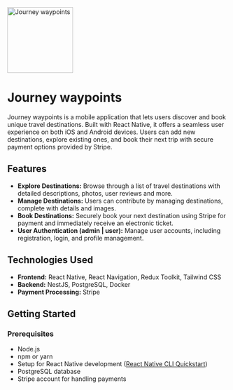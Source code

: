  <div align=start>
        <img src="https://res.cloudinary.com/abdelmonaime/image/upload/v1713271840/travel/icon_x9v79j.png" alt="Journey waypoints" height="150">
 </div>

# Journey waypoints
Journey waypoints is a mobile application that lets users discover and book unique travel destinations. Built with React Native, it offers a seamless user experience on both iOS and Android devices. Users can add new destinations, explore existing ones, and book their next trip with secure payment options provided by Stripe.

## Features

- **Explore Destinations:** Browse through a list of travel destinations with detailed descriptions, photos, user reviews and more.
- **Manage Destinations:** Users can contribute by managing destinations, complete with details and images.
- **Book Destinations:** Securely book your next destination using Stripe for payment and immediately receive an electronic ticket.
- **User Authentication (admin | user):** Manage user accounts, including registration, login, and profile management.

## Technologies Used

- **Frontend:** React Native, React Navigation, Redux Toolkit, Tailwind CSS
- **Backend:** NestJS, PostgreSQL, Docker
- **Payment Processing:** Stripe

## Getting Started

### Prerequisites

- Node.js
- npm or yarn
- Setup for React Native development ([React Native CLI Quickstart](https://reactnative.dev/docs/environment-setup))
- PostgreSQL database
- Stripe account for handling payments
